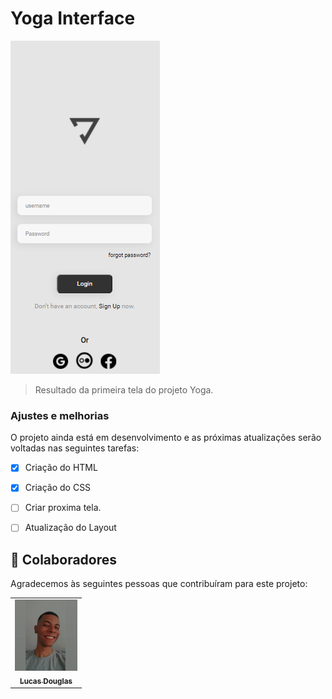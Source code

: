 
# Yoga Interface




<img src="./assets/print.png" alt="print-Yoga">

> Resultado da primeira tela do projeto Yoga.

### Ajustes e melhorias

O projeto ainda está em desenvolvimento e as próximas atualizações serão voltadas nas seguintes tarefas:

- [x] Criação do HTML
- [x] Criação do CSS
- [ ] Criar proxima tela.
- [ ] Atualização do Layout


## 🤝 Colaboradores

Agradecemos às seguintes pessoas que contribuíram para este projeto:

<table>
  <tr>
    <td align="center">
      <a href="#">
        <img src="./assets/lucas douglas.jpeg" width="100px;" alt="Foto do Lucas Douglas"/><br>
        <sub>
          <b>Lucas Douglas</b>
        </sub>
      </a>
    </td>
  </tr>
</table>



